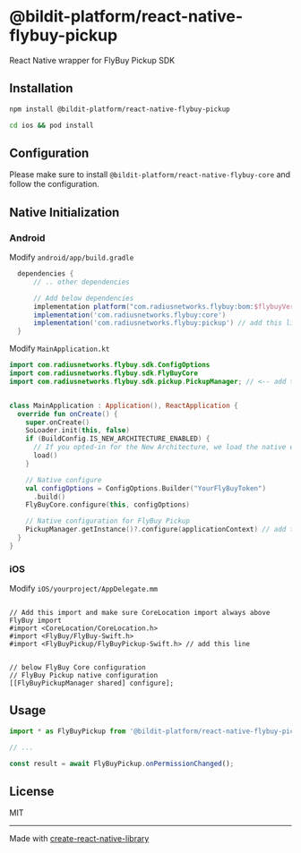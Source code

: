 # @bildit-platform/react-native-flybuy-pickup

React Native wrapper for FlyBuy Pickup SDK

## Installation

```sh
npm install @bildit-platform/react-native-flybuy-pickup

cd ios && pod install
```

## Configuration

Please make sure to install `@bildit-platform/react-native-flybuy-core` and follow the configuration.


## Native Initialization

### Android

Modify `android/app/build.gradle`

```gradle
  dependencies {
      // .. other dependencies

      // Add below dependencies
      implementation platform("com.radiusnetworks.flybuy:bom:$flybuyVersion")
      implementation('com.radiusnetworks.flybuy:core')
      implementation('com.radiusnetworks.flybuy:pickup') // add this line
  }
```

Modify `MainApplication.kt`

```kotlin
import com.radiusnetworks.flybuy.sdk.ConfigOptions
import com.radiusnetworks.flybuy.sdk.FlyBuyCore
import com.radiusnetworks.flybuy.sdk.pickup.PickupManager; // <-- add this import


class MainApplication : Application(), ReactApplication {
  override fun onCreate() {
    super.onCreate()
    SoLoader.init(this, false)
    if (BuildConfig.IS_NEW_ARCHITECTURE_ENABLED) {
      // If you opted-in for the New Architecture, we load the native entry point for this app.
      load()
    }

    // Native configure
    val configOptions = ConfigOptions.Builder("YourFlyBuyToken")
      .build()
    FlyBuyCore.configure(this, configOptions)

    // Native configuration for FlyBuy Pickup
    PickupManager.getInstance()?.configure(applicationContext) // add this line
  }
}
```


### iOS


Modify `iOS/yourproject/AppDelegate.mm`

```objc

// Add this import and make sure CoreLocation import always above FlyBuy import
#import <CoreLocation/CoreLocation.h>
#import <FlyBuy/FlyBuy-Swift.h>
#import <FlyBuyPickup/FlyBuyPickup-Swift.h> // add this line

```

```objc

// below FlyBuy Core configuration
// FlyBuy Pickup native configuration
[[FlyBuyPickupManager shared] configure];
```

## Usage


```js
import * as FlyBuyPickup from '@bildit-platform/react-native-flybuy-pickup';

// ...

const result = await FlyBuyPickup.onPermissionChanged();
```

## License

MIT

---

Made with [create-react-native-library](https://github.com/callstack/react-native-builder-bob)


